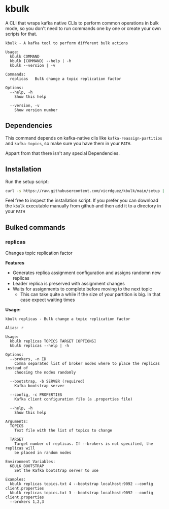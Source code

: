 # kbulk

A CLI that wraps kafka native CLIs to perform common operations in bulk mode, so you don't need to run commands one by 
one or create your own scripts for that.

```shell
kbulk - A kafka tool to perform different bulk actions

Usage:
  kbulk COMMAND
  kbulk [COMMAND] --help | -h
  kbulk --version | -v

Commands:
  replicas   Bulk change a topic replication factor

Options:
  --help, -h
    Show this help

  --version, -v
    Show version number
```

## Dependencies
This command depends on kafka-native clis like `kafka-reassign-partitios` and `kafka-topics`, so make sure you have them
in your `PATH`.

Appart from that there isn't any special Dependencies.

## Installation

Run the setup script:

```bash
curl -s https://raw.githubusercontent.com/vicrdguez/kbulk/main/setup | bash
```

Feel free to inspect the installation script. If you prefer you can download the `kbulk` executable manually from github 
and then add it to a directory in your `PATH`

## Bulked commands
### replicas
Changes topic replication factor

**Features**
- Generates replica assignment configuration and assigns randomn new replicas
- Leader replica is preserved with assignment changes
- Waits for assignments to complete before moving to the next topic
    - This can take quite a while if the size of your partition is big. In that case expect waiting times

**Usage:**
```shell
kbulk replicas - Bulk change a topic replication factor

Alias: r

Usage:
  kbulk replicas TOPICS TARGET [OPTIONS]
  kbulk replicas --help | -h

Options:
  --brokers, -n ID
    Comma separated list of broker nodes where to place the replicas instead of
    choosing the nodes randomly

  --bootstrap, -b SERVER (required)
    Kafka bootstrap server

  --config, -c PROPERTIES
    Kafka client configuration file (a .properties file)

  --help, -h
    Show this help

Arguments:
  TOPICS
    Text file with the list of topics to change

  TARGET
    Target number of replicas. If --brokers is not specified, the replicas will
    be placed in random nodes

Environment Variables:
  KBULK_BOOTSTRAP
    Set the Kafka bootstrap server to use

Examples:
  kbulk replicas topics.txt 4 --bootstrap localhost:9092 --config client.properties
  kbulk replicas topics.txt 3 --bootstrap localhost:9092 --config client.properties
  --brokers 1,2,3
```

